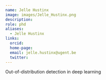 ```yaml
---
name: Jelle Hustinx
image: images/Jelle_Hustinx.png
description:
role: phd
aliases:
  - Jelle Hustinx
links:
  orcid: 
  home-page: 
  email: jelle.hustinx@ugent.be
  twitter: 
---
```



Out-of-distribution detection in deep learning